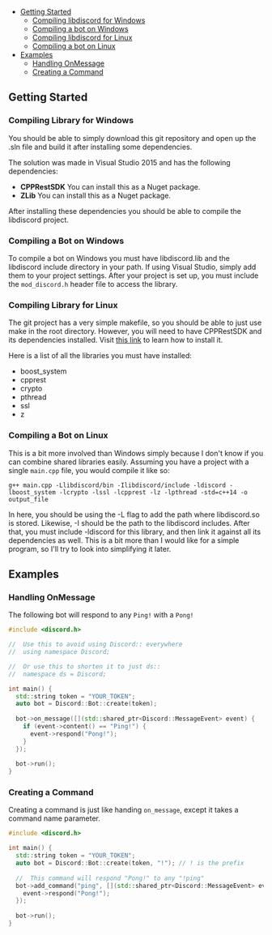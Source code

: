 - [Getting Started](#getting-started)
  - [Compiling libdiscord for Windows](#compiling-libdiscord-for-windows)
  - [Compiling a bot on Windows](#compiling-a-bot-on-windows)
  - [Compiling libdiscord for Linux](#compiling-libdiscord-for-linux)
  - [Compiling a bot on Linux](#compiling-a-bot-on-linux)
- [Examples](#examples)
  - [Handling OnMessage](#handling-onmessage)
  - [Creating a Command](#creating-a-command)
  
## Getting Started

### Compiling Library for Windows

You should be able to simply download this git repository and open up the .sln file and build it after installing some dependencies. 

The solution was made in Visual Studio 2015 and has the following dependencies:

- **CPPRestSDK** You can install this as a Nuget package.
- **ZLib** You can install this as a Nuget package. 

After installing these dependencies you should be able to compile the libdiscord project.

### Compiling a Bot on Windows
To compile a bot on Windows you must have libdiscord.lib and the libdiscord include directory in your path. If using Visual Studio, simply add them to your project settings. After your project is set up, you must include the `mod_discord.h` header file to access the library.

### Compiling Library for Linux
The git project has a very simple makefile, so you should be able to just use make in the root directory. However, you will need to have CPPRestSDK and its dependencies installed. Visit [this link](https://github.com/Microsoft/cpprestsdk/wiki/How-to-build-for-Linux) to learn how to install it.

Here is a list of all the libraries you must have installed:

- boost_system
- cpprest
- crypto
- pthread
- ssl
- z

### Compiling a Bot on Linux
This is a bit more involved than Windows simply because I don't know if you can combine shared libraries easily. Assuming you have a project with a single `main.cpp` file, you would compile it like so:

```
g++ main.cpp -Llibdiscord/bin -Ilibdiscord/include -ldiscord -lboost_system -lcrypto -lssl -lcpprest -lz -lpthread -std=c++14 -o output_file
```

In here, you should be using the -L flag to add the path where libdiscord.so is stored. Likewise, -I should be the path to the libdiscord includes. After that, you must include -ldiscord for this library, and then link it against all its dependencies as well. This is a bit more than I would like for a simple program, so I'll try to look into simplifying it later.

## Examples
### Handling OnMessage
The following bot will respond to any `Ping!` with a `Pong!`

```cpp
#include <discord.h>

//  Use this to avoid using Discord:: everywhere
//  using namespace Discord;

//  Or use this to shorten it to just ds::
//  namespace ds = Discord;

int main() {
  std::string token = "YOUR_TOKEN";
  auto bot = Discord::Bot::create(token);
  
  bot->on_message([](std::shared_ptr<Discord::MessageEvent> event) {
    if (event->content() == "Ping!") {
      event->respond("Pong!");
    }
  });
  
  bot->run();
}
```

### Creating a Command
Creating a command is just like handing `on_message`, except it takes a command name parameter.

```cpp
#include <discord.h>

int main() {
  std::string token = "YOUR_TOKEN";
  auto bot = Discord::Bot::create(token, "!"); // ! is the prefix
  
  //  This command will respond "Pong!" to any "!ping"
  bot->add_command("ping", [](std::shared_ptr<Discord::MessageEvent> event) {
    event->respond("Pong!");
  });
  
  bot->run();
}
```
